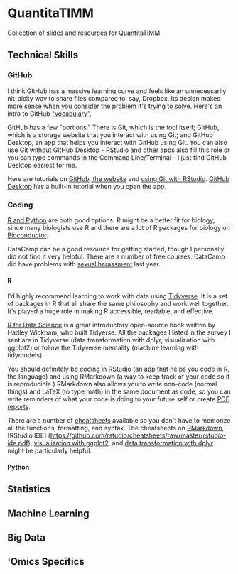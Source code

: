 # QuantitaTIMM
Collection of slides and resources for QuantitaTIMM

## Technical Skills

### GitHub

I think GitHub has a massive learning curve and feels like an unnecessarily nit-picky way to share files compared to, say, Dropbox. Its design makes more sense when you consider the [problem it's trying to solve](https://betterexplained.com/articles/a-visual-guide-to-version-control/). Here's an intro to GitHub ["vocabulary"](https://medium.com/crowdbotics/a-dead-simple-intro-to-github-for-the-non-technical-f9d56410a856).

GitHub has a few "portions." There is Git, which is the tool itself; GitHub, which is a storage website that you interact with using Git; and GitHub Desktop, an app that helps you interact with GitHub using Git. You can also use Git without GitHub Desktop - RStudio and other apps also fill this role or you can type commands in the Command Line/Terminal - I just find GitHub Desktop easiest for me.

Here are tutorials on [GitHub, the website](https://lgatto.github.io/github-intro/) and [using Git with RStudio](https://jennybc.github.io/2014-05-12-ubc/ubc-r/session03_git.html). [GitHub Desktop](https://desktop.github.com/) has a built-in tutorial when you open the app.

### Coding

[R and Python](https://towardsdatascience.com/from-r-vs-python-to-r-and-python-aa25db33ce17) are both good options. R might be a better fit for biology, since many biologists use R and there are a lot of R packages for biology on [Bioconductor](http://bioconductor.org/).

DataCamp can be a good resource for getting started, though I personally did not find it very helpful. There are a number of free courses. DataCamp did have problems with [sexual harassment](https://www.datacamp.com/community/blog/working-ideal-independent-third-party-review-of-datacamp) last year.

#### R

I'd highly recommend learning to work with data using [Tidyverse](https://www.analyticsvidhya.com/blog/2019/05/beginner-guide-tidyverse-most-powerful-collection-r-packages-data-science/). It is a set of packages in R that all share the same philosophy and work well together. It's played a huge role in making R accessible, readable, and effective. 

[R for Data Science](https://r4ds.had.co.nz/index.html) is a great introductory open-source book written by Hadley Wickham, who built Tidyerse. All the packages I listed in the survey I sent are in Tidyverse (data transformation with dplyr, visualization with ggplot2) or follow the Tidyverse mentality (machine learning with tidymodels)

You should definitely be coding in RStudio (an app that helps you code in R, the language) and using RMarkdown (a way to keep track of your code so it is reproducible.) RMarkdown also allows you to write non-code (normal things) and LaTeX (to type math) in the same document as code, so you can write reminders of what your code is doing to your future self or create [PDF reports](https://miro.medium.com/max/2920/1*6Y0XxQynWWUNTPUOAOhl6g.png).

There are a number of [cheatsheets](https://rstudio.com/resources/cheatsheets/) available so you don't have to memorize all the functions, formatting, and syntax. The cheatsheets on [RMarkdown](https://github.com/rstudio/cheatsheets/raw/master/rmarkdown-2.0.pdf), [RStudio IDE] (https://github.com/rstudio/cheatsheets/raw/master/rstudio-ide.pdf), [visualization with ggplot2](https://github.com/rstudio/cheatsheets/raw/master/data-visualization-2.1.pdf), and [data transformation with dplyr](https://github.com/rstudio/cheatsheets/raw/master/data-transformation.pdf) might be particularly helpful.


#### Python


## Statistics

## Machine Learning

## Big Data

## 'Omics Specifics
